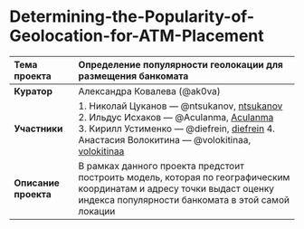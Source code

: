 # Determining-the-Popularity-of-Geolocation-for-ATM-Placement  
 
| __Тема проекта__ | Определение популярности геолокации для размещения банкомата |
|:----|:----|
| __Куратор__ | Александра Ковалева (@ak0va) |
| __Участники__ | 1. Николай Цуканов — @ntsukanov, [ntsukanov](https://github.com/ntsukanov) 2. Ильдус Исхаков — @Aculanma, [Aculanma](https://github.com/Aculanma/Aculanma)<br> 3. Кирилл Устименко — @diefrein, [diefrein](https://github.com/diefrein) 4. Анастасия Волокитина — @volokitinaa, [volokitinaa](https://github.com/volokitinaa)<br> |
| __Описание проекта__ | В рамках данного проекта предстоит построить модель, которая по географическим координатам и адресу точки выдаст оценку индекса популярности банкомата в этой самой локации | 
